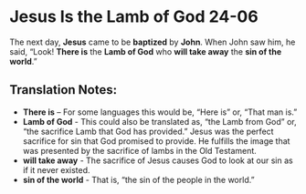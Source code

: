 Jesus Is the Lamb of God 24-06
================================


The next day, **Jesus** came to be **baptized** by **John**. When John
saw him, he said, “Look! **There is** the **Lamb of God** who **will
take away** the **sin of the world**.”

Translation Notes:
------------------

-   **There is** – For some languages this would be, “Here is”
or, “That
    man is.”
-   **Lamb of God** - This could also be translated as, “the Lamb from
    God” or, “the sacrifice Lamb that God has provided.” Jesus
    was the perfect sacrifice for sin that God promised to provide. He
    fulfills the image that was presented by the sacrifice of lambs in
    the Old Testament.
-   **will take away** - The sacrifice of Jesus causes God to look at
    our sin as if it never existed.
-   **sin of the world** - That is, “the sin of the people in the
    world.”

